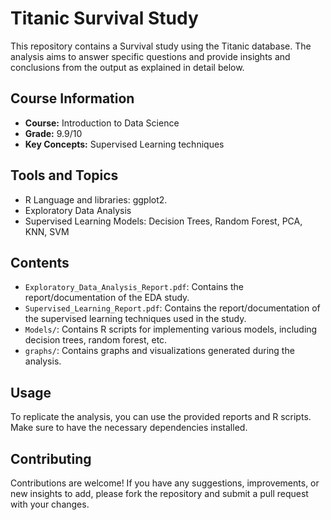 # Titanic Survival Study

This repository contains a Survival study using the Titanic database. The analysis aims to answer specific questions and provide insights and conclusions from the output as explained in detail below.

## Course Information

- **Course:** Introduction to Data Science
- **Grade:** 9.9/10
- **Key Concepts:** Supervised Learning techniques

## Tools and Topics 

- R Language and libraries: ggplot2.
- Exploratory Data Analysis
- Supervised Learning Models: Decision Trees, Random Forest, PCA, KNN, SVM


## Contents

- `Exploratory_Data_Analysis_Report.pdf`: Contains the report/documentation of the EDA study.
- `Supervised_Learning_Report.pdf`: Contains the report/documentation of the supervised learning techniques used in the study.
- `Models/`: Contains R scripts for implementing various models, including decision trees, random forest, etc.
- `graphs/`: Contains graphs and visualizations generated during the analysis.

## Usage

To replicate the analysis, you can use the provided reports and R scripts. Make sure to have the necessary dependencies installed.

## Contributing

Contributions are welcome! If you have any suggestions, improvements, or new insights to add, please fork the repository and submit a pull request with your changes.

